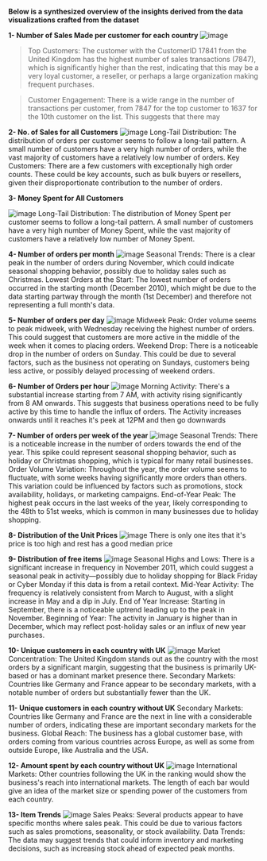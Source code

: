 **Below is a synthesized overview of the insights derived from the data visualizations crafted from the dataset**

**1- Number of Sales Made per customer for each country**
![image](https://github.com/itsahmedmohamedamin/Retail-Product-Sales-Analytics/assets/50253297/3c4b637e-49e9-4942-8d7e-324bee173a8a)

> Top Customers: The customer with the CustomerID 17841 from the United Kingdom has the highest number of sales transactions (7847), which is significantly higher than the rest, indicating that this may be a very loyal customer, a reseller, or perhaps a large organization making frequent purchases.

> Customer Engagement: There is a wide range in the number of transactions per customer, from 7847 for the top customer to 1637 for the 10th customer on the list. This suggests that there may

**2- No. of Sales for all Customers**
![image](https://github.com/itsahmedmohamedamin/Retail-Product-Sales-Analytics/assets/50253297/7a50823e-6976-455c-a7f5-cc47c3fb796a)
Long-Tail Distribution: The distribution of orders per customer seems to follow a long-tail pattern. A small number of customers have a very high number of orders, while the vast majority of customers have a relatively low number of orders.
Key Customers: There are a few customers with exceptionally high order counts. These could be key accounts, such as bulk buyers or resellers, given their disproportionate contribution to the number of orders.

**3- Money Spent for All Customers**

![image](https://github.com/itsahmedmohamedamin/Retail-Product-Sales-Analytics/assets/50253297/b9c88fc5-db0c-49d7-ac27-a6ec6f3c9cb4)
Long-Tail Distribution: The distribution of Money Spent per customer seems to follow a long-tail pattern. A small number of customers have a very high number of Money Spent, while the vast majority of customers have a relatively low number of Money Spent.

**4- Number of orders per month**
![image](https://github.com/itsahmedmohamedamin/Retail-Product-Sales-Analytics/assets/50253297/161c91f0-e3c4-4de7-9f0b-aeb73fa7f0d6)
Seasonal Trends: There is a clear peak in the number of orders during November, which could indicate seasonal shopping behavior, possibly due to holiday sales such as Christmas.
Lowest Orders at the Start: The lowest number of orders occurred in the starting month (December 2010), which might be due to the data starting partway through the month (1st December) and therefore not representing a full month's data.

**5- Number of orders per day**
![image](https://github.com/itsahmedmohamedamin/Retail-Product-Sales-Analytics/assets/50253297/01ca7fbf-9f1d-4764-94ce-f034927d5432)
Midweek Peak: Order volume seems to peak midweek, with Wednesday receiving the highest number of orders. This could suggest that customers are more active in the middle of the week when it comes to placing orders.
Weekend Drop: There is a noticeable drop in the number of orders on Sunday. This could be due to several factors, such as the business not operating on Sundays, customers being less active, or possibly delayed processing of weekend orders.

**6- Number of Orders per hour**
![image](https://github.com/itsahmedmohamedamin/Retail-Product-Sales-Analytics/assets/50253297/9bf371c6-478d-4ae4-a7bf-d3c7ee91925a)
Morning Activity: There's a substantial increase starting from 7 AM, with activity rising significantly from 8 AM onwards. This suggests that business operations need to be fully active by this time to handle the influx of orders.
The Activity increases onwards until it reaches it's peek at 12PM and then go downwards

**7- Number of orders per week of the year**
![image](https://github.com/itsahmedmohamedamin/Retail-Product-Sales-Analytics/assets/50253297/d8fd3012-019f-463f-a438-3d1c99227c6b)
Seasonal Trends: There is a noticeable increase in the number of orders towards the end of the year. This spike could represent seasonal shopping behavior, such as holiday or Christmas shopping, which is typical for many retail businesses.
Order Volume Variation: Throughout the year, the order volume seems to fluctuate, with some weeks having significantly more orders than others. This variation could be influenced by factors such as promotions, stock availability, holidays, or marketing campaigns.
End-of-Year Peak: The highest peak occurs in the last weeks of the year, likely corresponding to the 48th to 51st weeks, which is common in many businesses due to holiday shopping.

**8- Distribution of the Unit Prices**
![image](https://github.com/itsahmedmohamedamin/Retail-Product-Sales-Analytics/assets/50253297/0358432a-404c-4d68-a1b8-4d7a6f25c090)
There is only one ites that it's price is too high and rest has a good median price

**9- Distribution of free items**
![image](https://github.com/itsahmedmohamedamin/Retail-Product-Sales-Analytics/assets/50253297/6caafd47-eb49-4960-9e9b-79caaff9026d)
Seasonal Highs and Lows: There is a significant increase in frequency in November 2011, which could suggest a seasonal peak in activity—possibly due to holiday shopping for Black Friday or Cyber Monday if this data is from a retail context.
Mid-Year Activity: The frequency is relatively consistent from March to August, with a slight increase in May and a dip in July.
End of Year Increase: Starting in September, there is a noticeable uptrend leading up to the peak in November.
Beginning of Year: The activity in January is higher than in December, which may reflect post-holiday sales or an influx of new year purchases.

**10- Unique customers in each country with UK**
![image](https://github.com/itsahmedmohamedamin/Retail-Product-Sales-Analytics/assets/50253297/295b7359-b64e-4364-b38a-45a6bfd0492b)
Market Concentration: The United Kingdom stands out as the country with the most orders by a significant margin, suggesting that the business is primarily UK-based or has a dominant market presence there.
Secondary Markets: Countries like Germany and France appear to be secondary markets, with a notable number of orders but substantially fewer than the UK.

**11- Unique customers in each country without UK**
Secondary Markets: Countries like Germany and France are the next in line with a considerable number of orders, indicating these are important secondary markets for the business.
Global Reach: The business has a global customer base, with orders coming from various countries across Europe, as well as some from outside Europe, like Australia and the USA.

**12- Amount spent by each country without UK**
![image](https://github.com/itsahmedmohamedamin/Retail-Product-Sales-Analytics/assets/50253297/17c20bd1-4cab-4890-942f-0c18934a2b01)
International Markets: Other countries following the UK in the ranking would show the business's reach into international markets. The length of each bar would give an idea of the market size or spending power of the customers from each country.

**13- Item Trends**
![image](https://github.com/itsahmedmohamedamin/Retail-Product-Sales-Analytics/assets/50253297/6da0e5dd-07c1-4d6e-bfee-6eda2f545118)
Sales Peaks: Several products appear to have specific months where sales peak. This could be due to various factors such as sales promotions, seasonality, or stock availability.
Data Trends: The data may suggest trends that could inform inventory and marketing decisions, such as increasing stock ahead of expected peak months.
